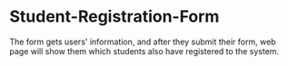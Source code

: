 # Student-Registration-Form
The form gets users' information, and after they submit their form, web page will show them which students also have registered to the system.
